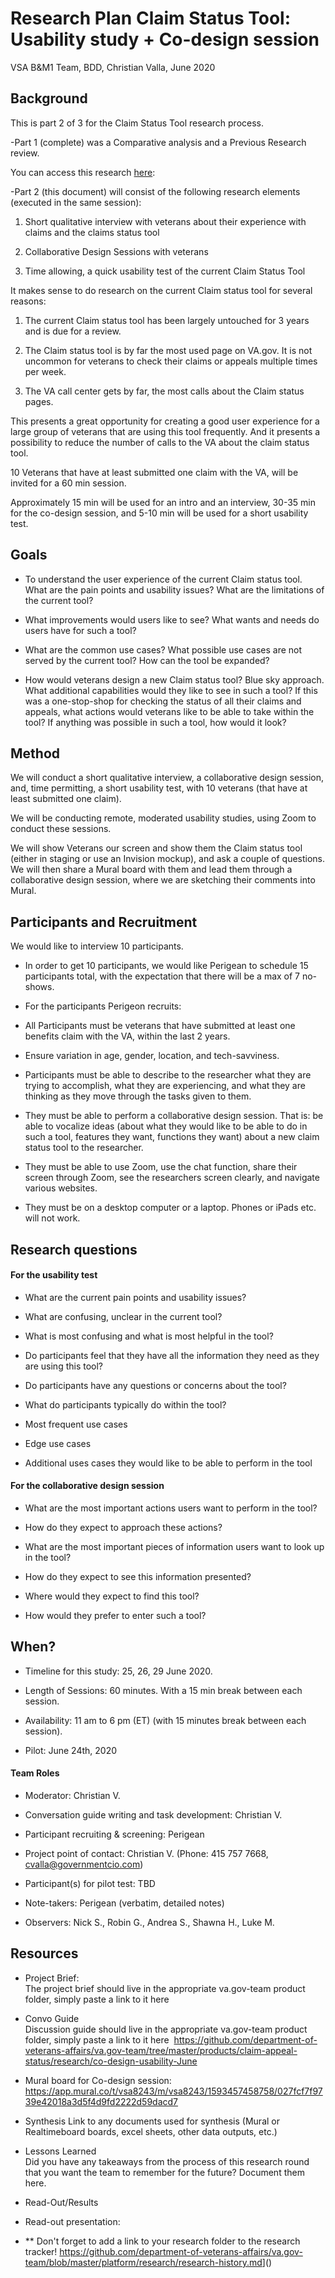 Research Plan Claim Status Tool:  Usability study + Co-design session
=====================================================================

VSA B&M1 Team, BDD, Christian Valla, June 2020

Background
----------

This is part 2 of 3 for the Claim Status Tool research process.

-Part 1 (complete) was a Comparative analysis and a Previous Research review.

You can access this research [here](https://github.com/department-of-veterans-affairs/va.gov-team/tree/master/products/claim-appeal-status/research/April-2020-dicovery-concept-usability): 

-Part 2 (this document) will consist of the following research elements (executed in the same session):

1.  Short qualitative interview with veterans about their experience with claims and the claims status tool

2.  Collaborative Design Sessions with veterans

3.  Time allowing, a quick usability test of the current Claim Status Tool 

It makes sense to do research on the current Claim status tool for several reasons:

1.  The current Claim status tool has been largely untouched for 3 years and is due for a review.

2.  The Claim status tool is by far the most used page on VA.gov. It is not uncommon for veterans to check their claims or appeals multiple times per week. 

3.  The VA call center gets by far, the most calls about the Claim status pages. 

This presents a great opportunity for creating a good user experience for a large group of veterans that are using this tool frequently. And it presents a possibility to reduce the number of calls to the VA about the claim status tool. 

10 Veterans that have at least submitted one claim with the VA, will be invited for a 60 min session.

Approximately 15 min will be used for an intro and an interview, 30-35 min for the co-design session, and 5-10 min will be used for a short usability test.

Goals
-----

-   To understand the user experience of the current Claim status tool. What are the pain points and usability issues? What are the limitations of the current tool? 

-   What improvements would users like to see? What wants and needs do users have for such a tool? 

-   What are the common use cases? What possible use cases are not served by the current tool? How can the tool be expanded? 

-   How would veterans design a new Claim status tool? Blue sky approach. What additional capabilities would they like to see in such a tool? If this was a one-stop-shop for checking the status of all their claims and appeals, what actions would veterans like to be able to take within the tool? If anything was possible in such a tool, how would it look?

Method
------

We will conduct a short qualitative interview, a collaborative design session, and, time permitting, a short usability test, with 10 veterans (that have at least submitted one claim). 

We will be conducting remote, moderated usability studies, using Zoom to conduct these sessions.

We will show Veterans our screen and show them the Claim status tool (either in staging or use an Invision mockup), and ask a couple of questions. We will then share a Mural board with them and lead them through a collaborative design session, where we are sketching their comments into Mural.

Participants and Recruitment
----------------------------

We would like to interview 10 participants.

-   In order to get 10 participants, we would like Perigean to schedule 15 participants total, with the expectation that there will be a max of 7 no-shows.

-   For the participants Perigeon recruits:

-   All Participants must be veterans that have submitted at least one benefits claim with the VA, within the last 2 years.

-   Ensure variation in age, gender, location, and tech-savviness.

-   Participants must be able to describe to the researcher what they are trying to accomplish, what they are experiencing, and what they are thinking as they move through the tasks given to them.

-   They must be able to perform a collaborative design session. That is: be able to vocalize ideas (about what they would like to be able to do in such a tool, features they want, functions they want) about a new claim status tool to the researcher.  

-   They must be able to use Zoom, use the chat function, share their screen through Zoom, see the researchers screen clearly, and navigate various websites.

-   They must be on a desktop computer or a laptop. Phones or iPads etc. will not work.

Research questions
------------------

#### For the usability test

-   What are the current pain points and usability issues? 

-   What are confusing, unclear in the current tool?

-   What is most confusing and what is most helpful in the tool?

-   Do participants feel that they have all the information they need as they are using this tool?

-   Do participants have any questions or concerns about the tool? 

-   What do participants typically do within the tool? 

-   Most frequent use cases

-   Edge use cases

-   Additional uses cases they would like to be able to perform in the tool 

#### For the collaborative design session

-   What are the most important actions users want to perform in the tool? 

-   How do they expect to approach these actions?

-   What are the most important pieces of information users want to look up in the tool? 

-   How do they expect to see this information presented? 

-   Where would they expect to find this tool?

-   How would they prefer to enter such a tool? 

When?
-----

-   Timeline for this study: 25, 26, 29 June 2020.

-   Length of Sessions: 60 minutes. With a 15 min break between each session.

-   Availability: 11 am to 6 pm (ET) (with 15 minutes break between each session).

-   Pilot: June 24th, 2020

#### Team Roles

-   Moderator: Christian V.

-   Conversation guide writing and task development: Christian V.

-   Participant recruiting & screening: Perigean

-   Project point of contact: Christian V. (Phone: 415 757 7668, cvalla@governmentcio.com)

-   Participant(s) for pilot test: TBD

-   Note-takers: Perigean (verbatim, detailed notes)

-   Observers: Nick S., Robin G., Andrea S., Shawna H., Luke M.

Resources
---------

-   Project Brief:\
The project brief should live in the appropriate va.gov-team product folder, simply paste a link to it here

-   Convo Guide\
    Discussion guide should live in the appropriate va.gov-team product folder, simply paste a link to it here  https://github.com/department-of-veterans-affairs/va.gov-team/tree/master/products/claim-appeal-status/research/co-design-usability-June

-   Mural board for Co-design session:
https://app.mural.co/t/vsa8243/m/vsa8243/1593457458758/027fcf7f9739e42018a3d5f4d9fd2222d59dacd7

-   Synthesis Link to any documents used for synthesis (Mural or Realtimeboard boards, excel sheets, other data outputs, etc.)

-   Lessons Learned\
    Did you have any takeaways from the process of this research round that you want the team to remember for the future? Document them here.

-   Read-Out/Results

-   Read-out presentation:

-   ** Don't forget to add a link to your research folder to the research tracker! <https://github.com/department-of-veterans-affairs/va.gov-team/blob/master/platform/research/research-history.md>]()
